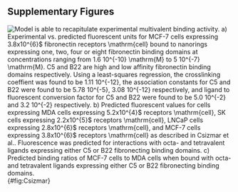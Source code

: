 ## Supplementary Figures

![**Model is able to recapitulate experimental multivalent binding activity.** a) Experimental vs. predicted fluorescent units for MCF-7 cells expressing $3.8x$10^{6}$  fibronectin receptors $\mathrm{cell}$ bound to nanorings expressing one, two, four or eight fibronectin binding domains at  concentrations ranging from 1.6 $10^{-10} \mathrm{M}$ to 5 $10^{-7} \mathrm{M}$. C5 and B22 are high and low affinity fibronectin binding domains respectively. Using a least-squares regression, the crosslinking coeffient was found to be 1.11 $10^{-12}$, the association constants for C5 and B22 were found to be 5.78 $10^{-5}$, 3.08 $10^{-12}$ respectively, and ligand to fluorescent conversion factor for C5 and B22 were found to be 5.0 $10^{-2}$ and 3.2 $10^{-2}$ respectively. b) Predicted fluorescent values for cells expressing MDA cells expressing $5.2x$10^{4}$  receptors $\mathrm{cell}$, SK cells expressing $2.2x$10^{5}$  receptors $\mathrm{cell}$, LNCaP cells expressing $2.8x$10^{6}$  receptors $\mathrm{cell}$, and MCF-7 cells expressing  $3.8x$10^{6}$  receptors $\mathrm{cell}$ as described in Csizmar et al.. Fluorescence was predicted for interactions with octa- and tetravalent ligands expressing either C5 or B22 fibronecting binding domains. c) Predicted binding ratios of MCF-7 cells to MDA cells when bound with octa- and tetravalent ligands expressing either C5 or B22 fibronecting binding domains.](figureS1.svg){#fig:Csizmar}
